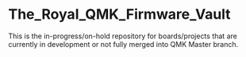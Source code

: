 # The_Royal_QMK_Firmware_Vault

 This is the in-progress/on-hold repository for boards/projects that are currently in development or not fully merged into QMK Master branch. 
